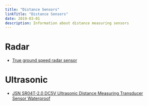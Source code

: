 ```yaml
---
title: "Distance Sensors"
linkTitle: "Distance Sensors"
date: 2019-03-01
description: Information about distance measuring sensors
---
```


# Radar

* [True ground speed radar sensor](http://salesmanual.deere.com/sales/salesmanual/en_NA/tractors/attachments/electrical_and_lights/waterloo_common_radar_code_9023.html)

# Ultrasonic

* [JSN SR04T-2.0 DC5V Ultrasonic Distance Measuring Transducer Sensor Waterproof](https://www.ebay.com/itm/JSN-SR04T-2-0-DC5V-Ultrasonic-Distance-Measuring-Transducer-Sensor-Waterproof/172267770126?hash=item281bf5910e:g:N-8AAOSwSONcSnew:rk:3:pf:1&frcectupt=true)
